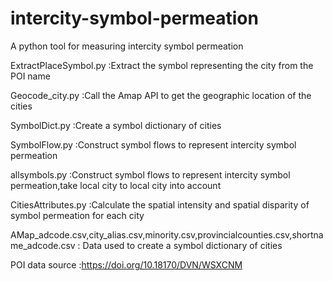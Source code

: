 # intercity-symbol-permeation
A python tool for measuring intercity symbol permeation

ExtractPlaceSymbol.py :Extract the symbol representing the city from the POI name

Geocode_city.py :Call the Amap API to get the geographic location of the cities

SymbolDict.py :Create a symbol dictionary of cities

SymbolFlow.py :Construct symbol flows to represent intercity symbol permeation

allsymbols.py :Construct symbol flows to represent intercity symbol permeation,take local city to local city into account

CitiesAttributes.py :Calculate the spatial intensity and spatial disparity of symbol permeation for each city

AMap_adcode.csv,city_alias.csv,minority.csv,provincialcounties.csv,shortname_adcode.csv : Data used to create a symbol dictionary of cities

POI data source :https://doi.org/10.18170/DVN/WSXCNM

